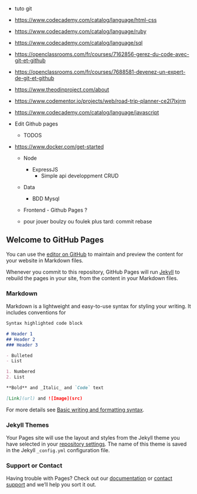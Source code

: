 - tuto git
- https://www.codecademy.com/catalog/language/html-css
- https://www.codecademy.com/catalog/language/ruby
- https://www.codecademy.com/catalog/language/sql
- https://openclassrooms.com/fr/courses/7162856-gerez-du-code-avec-git-et-github
- https://openclassrooms.com/fr/courses/7688581-devenez-un-expert-de-git-et-github
- https://www.theodinproject.com/about
- https://www.codementor.io/projects/web/road-trip-planner-ce2l7lxjrm

- https://www.codecademy.com/catalog/language/javascript
- Edit Github pages
  - TODOS
- https://www.docker.com/get-started
  - Node
    - ExpressJS
      - Simple api developpment CRUD
  - Data
    - BDD Mysql 
  - Frontend - Github Pages ?        
 
  - pour jouer boulzy ou foulek plus tard: commit rebase 


## Welcome to GitHub Pages

You can use the [editor on GitHub](https://github.com/fabuliqiao/fabuliqiao.github.io/edit/main/README.md) to maintain and preview the content for your website in Markdown files.

Whenever you commit to this repository, GitHub Pages will run [Jekyll](https://jekyllrb.com/) to rebuild the pages in your site, from the content in your Markdown files.

### Markdown

Markdown is a lightweight and easy-to-use syntax for styling your writing. It includes conventions for

```markdown
Syntax highlighted code block

# Header 1
## Header 2
### Header 3

- Bulleted
- List

1. Numbered
2. List

**Bold** and _Italic_ and `Code` text

[Link](url) and ![Image](src)
```

For more details see [Basic writing and formatting syntax](https://docs.github.com/en/github/writing-on-github/getting-started-with-writing-and-formatting-on-github/basic-writing-and-formatting-syntax).

### Jekyll Themes

Your Pages site will use the layout and styles from the Jekyll theme you have selected in your [repository settings](https://github.com/fabuliqiao/fabuliqiao.github.io/settings/pages). The name of this theme is saved in the Jekyll `_config.yml` configuration file.

### Support or Contact

Having trouble with Pages? Check out our [documentation](https://docs.github.com/categories/github-pages-basics/) or [contact support](https://support.github.com/contact) and we’ll help you sort it out.
